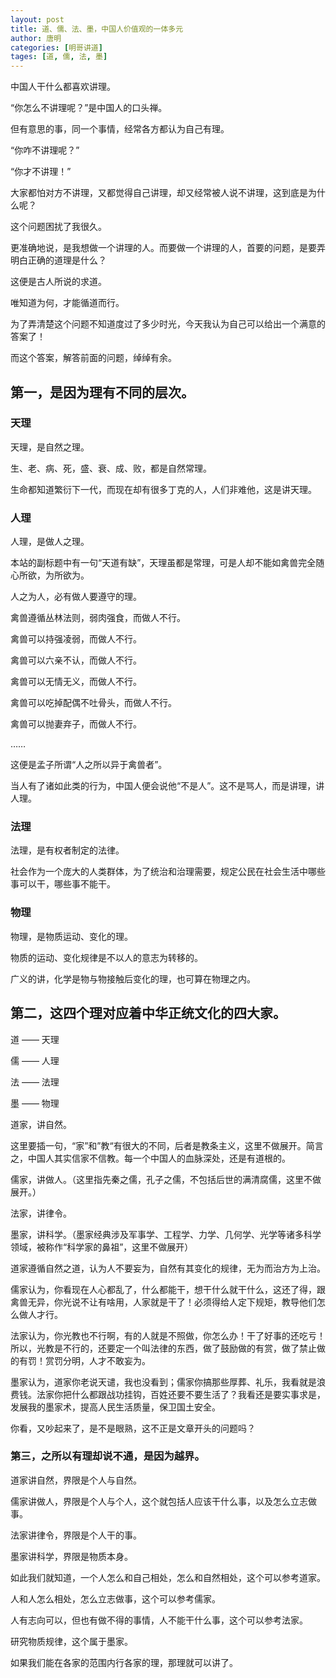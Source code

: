 ```yaml
---
layout: post
title: 道、儒、法、墨，中国人价值观的一体多元
author: 唐明
categories: [明哥讲道]
tages: [道, 儒, 法, 墨]
---
```

中国人干什么都喜欢讲理。

“你怎么不讲理呢？”是中国人的口头禅。

但有意思的事，同一个事情，经常各方都认为自己有理。

“你咋不讲理呢？”

“你才不讲理！”

大家都怕对方不讲理，又都觉得自己讲理，却又经常被人说不讲理，这到底是为什么呢？

<!--以上为摘要内容-->

这个问题困扰了我很久。

更准确地说，是我想做一个讲理的人。而要做一个讲理的人，首要的问题，是要弄明白正确的道理是什么？

这便是古人所说的求道。

唯知道为何，才能循道而行。

为了弄清楚这个问题不知道度过了多少时光，今天我认为自己可以给出一个满意的答案了！

而这个答案，解答前面的问题，绰绰有余。

## 第一，是因为理有不同的层次。

### 天理

天理，是自然之理。

生、老、病、死，盛、衰、成、败，都是自然常理。

生命都知道繁衍下一代，而现在却有很多丁克的人，人们非难他，这是讲天理。

### 人理

人理，是做人之理。

本站的副标题中有一句“天道有缺”，天理虽都是常理，可是人却不能如禽兽完全随心所欲，为所欲为。

人之为人，必有做人要遵守的理。

禽兽遵循丛林法则，弱肉强食，而做人不行。

禽兽可以持强凌弱，而做人不行。

禽兽可以六亲不认，而做人不行。

禽兽可以无情无义，而做人不行。

禽兽可以吃掉配偶不吐骨头，而做人不行。

禽兽可以抛妻弃子，而做人不行。

……

这便是孟子所谓“人之所以异于禽兽者”。

当人有了诸如此类的行为，中国人便会说他“不是人”。这不是骂人，而是讲理，讲人理。

### 法理

法理，是有权者制定的法律。

社会作为一个庞大的人类群体，为了统治和治理需要，规定公民在社会生活中哪些事可以干，哪些事不能干。

### 物理

物理，是物质运动、变化的理。

物质的运动、变化规律是不以人的意志为转移的。

广义的讲，化学是物与物接触后变化的理，也可算在物理之内。

## 第二，这四个理对应着中华正统文化的四大家。

道 —— 天理

儒 —— 人理

法 —— 法理

墨 —— 物理

道家，讲自然。

这里要插一句，“家”和”教“有很大的不同，后者是教条主义，这里不做展开。简言之，中国人其实信家不信教。每一个中国人的血脉深处，还是有道根的。

儒家，讲做人。（这里指先秦之儒，孔子之儒，不包括后世的满清腐儒，这里不做展开。）

法家，讲律令。

墨家，讲科学。（墨家经典涉及军事学、工程学、力学、几何学、光学等诸多科学领域，被称作“科学家的鼻祖”，这里不做展开）

道家遵循自然之道，认为人不要妄为，自然有其变化的规律，无为而治方为上治。

儒家认为，你看现在人心都乱了，什么都能干，想干什么就干什么，这还了得，跟禽兽无异，你光说不让有啥用，人家就是干了！必须得给人定下规矩，教导他们怎么做人才行。

法家认为，你光教也不行啊，有的人就是不照做，你怎么办！干了好事的还吃亏！所以，光教是不行的，还要定一个叫法律的东西，做了鼓励做的有赏，做了禁止做的有罚！赏罚分明，人才不敢妄为。

墨家认为，道家你老说天谴，我也没看到；儒家你搞那些厚葬、礼乐，我看就是浪费钱。法家你把什么都跟战功挂钩，百姓还要不要生活了？我看还是要实事求是，发展我的墨家术，提高人民生活质量，保卫国土安全。

你看，又吵起来了，是不是眼熟，这不正是文章开头的问题吗？

### 第三，之所以有理却说不通，是因为越界。

道家讲自然，界限是个人与自然。

儒家讲做人，界限是个人与个人，这个就包括人应该干什么事，以及怎么立志做事。

法家讲律令，界限是个人干的事。

墨家讲科学，界限是物质本身。

如此我们就知道，一个人怎么和自己相处，怎么和自然相处，这个可以参考道家。

人和人怎么相处，怎么立志做事，这个可以参考儒家。

人有志向可以，但也有做不得的事情，人不能干什么事，这个可以参考法家。

研究物质规律，这个属于墨家。

如果我们能在各家的范围内行各家的理，那理就可以讲了。